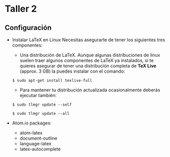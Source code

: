 # Taller 2

## Configuración
  * Instalar LaTeX en Linux
    Necesitas asegurarte de tener los siguientes tres componentes:

      * Una distribución de LaTeX. Aunque algunas distribuciones de linux suelen traer algunos componentes de LaTeX ya instalados, si te quieres asegurar de tener una distribución completa de **TeX Live** (approx. 3 GB) la puedes instalar con el comando:

      `$ sudo apt-get install texlive-full`

      * Para mantener tu distribución actualizada ocasionalmente deberás ejecutar también:

      `$ sudo tlmgr update --self`

      `$ sudo tlmgr update --all`


  * Atom.io packages:
    * atom-latex
    * document-outline
    * language-latex
    * latex-autocomplete
